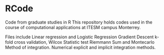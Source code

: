 # RCode
Code from graduate studies in R
This repository holds codes used in the course of computational applications at ITESM campus Monterrey.

Files include 
Linear regression and Logistic Regression 
Gradient Descent
k-fold cross validation, Wilcox Statistic test
Riemmann Sum and Montecarlo Method of integration.
Numerical explicit and implicit integration methods.
